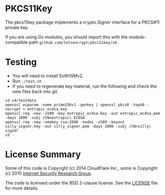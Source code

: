 # PKCS11Key

The pkcs11key package implements a crypto.Signer interface for a PKCS#11 private key.

If you are using Go modules, you should import this with the module-compatible
path `github.com/letsencrypt/pkcs11key/v4`.

# Testing

* You will need to install SoftHSMv2.
* Run `./test.sh`
* If you need to regenerate key material, run the following and check the new files back into git.
```
cd v4/testdata
openssl ecparam -name prime256v1 -genkey | openssl pkcs8 -topk8 -nocrypt > entropic_ecdsa.key
openssl req -new -x509 -key entropic_ecdsa.key -out entropic_ecdsa.pem -days 1000 -subj /CN=entropic\ ECDSA
openssl req -new -newkey rsa:2048 -nodes -x509 -keyout silly_signer.key -out silly_signer.pem -days 1000 -subj /CN=silly\ signer
cd -
```

# License Summary
Some of this code is Copyright (c) 2014 CloudFlare Inc., some is Copyright (c)
2015 [Internet Security Research Group](https://www.abetterinternet.org/).

The code is licensed under the BSD 2-clause license. See the [LICENSE](./LICENSE) file for more details.

